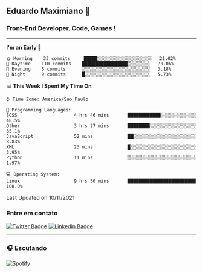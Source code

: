 ## Eduardo Maximiano 👋

### Front-End Developer, Code, Games !

---

<!--START_SECTION:waka-->
**I'm an Early 🐤** 

```text
🌞 Morning    33 commits     █████░░░░░░░░░░░░░░░░░░░░   21.02% 
🌆 Daytime    110 commits    █████████████████░░░░░░░░   70.06% 
🌃 Evening    5 commits      ░░░░░░░░░░░░░░░░░░░░░░░░░   3.18% 
🌙 Night      9 commits      █░░░░░░░░░░░░░░░░░░░░░░░░   5.73%

```


📊 **This Week I Spent My Time On** 

```text
⌚︎ Time Zone: America/Sao_Paulo

💬 Programming Languages: 
SCSS                     4 hrs 46 mins       ████████████░░░░░░░░░░░░░   48.5% 
Other                    3 hrs 27 mins       ████████░░░░░░░░░░░░░░░░░   35.1% 
JavaScript               52 mins             ██░░░░░░░░░░░░░░░░░░░░░░░   8.83% 
XML                      23 mins             █░░░░░░░░░░░░░░░░░░░░░░░░   3.95% 
Python                   11 mins             ░░░░░░░░░░░░░░░░░░░░░░░░░   1.97%

💻 Operating System: 
Linux                    9 hrs 50 mins       █████████████████████████   100.0%

```


 Last Updated on 10/11/2021
<!--END_SECTION:waka-->

### Entre em contato

[![Twitter Badge](https://img.shields.io/badge/-@edmaxi-1ca0f1?style=flat-square&labelColor=1ca0f1&logo=twitter&logoColor=white&link=https://twitter.com/edmaxi)](https://twitter.com/edmaxi)
[![Linkedin Badge](https://img.shields.io/badge/-Eduardo_Maximiano-0077B5?style=flat-square&logo=Linkedin&logoColor=white&link=https://www.linkedin.com/in/maximiano-eduardo)](https://www.linkedin.com/in/maximiano-eduardo)

---

### 🎧 Escutando
[![Spotify](https://novatorem-sandy.vercel.app/api/spotify)](https://open.spotify.com/user/comgigo)
